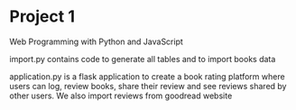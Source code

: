 # Project 1

Web Programming with Python and JavaScript

import.py contains code to generate all tables and to import books data

application.py is a flask application to create a book rating platform where users can log, review books, share their review and see reviews shared by other users. We also import reviews from goodread website
